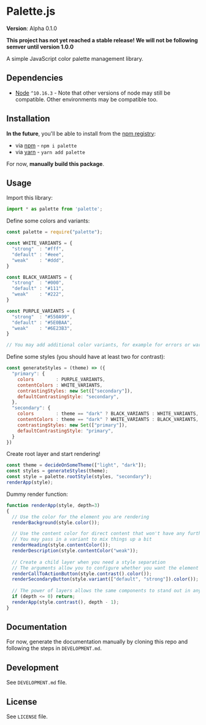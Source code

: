 # Palette.js

**Version**: Alpha 0.1.0

**This project has not yet reached a stable release! We will not be following semver until version 1.0.0**

A simple JavaScript color palette management library.

## Dependencies

 - [Node](https://nodejs.org) `^10.16.3` - Note that other versions of node may still be compatible. Other environments may be compatible too.

## Installation

**In the future**, you'll be able to install from the [npm registry](https://www.npmjs.com/):

 - via [npm](https://docs.npmjs.com/cli/npm) -  `npm i palette`
 - via [yarn](https://yarnpkg.com/) - `yarn add palette`

For now, **manually build this package**.

## Usage

Import this library:

```js
import * as palette from 'palette';
```

Define some colors and variants:

```js
const palette = require("palette");

const WHITE_VARIANTS = {
  "strong"  : "#fff",
  "default" : "#eee",
  "weak"    : "#ddd",
}

const BLACK_VARIANTS = {
  "strong"  : "#000",
  "default" : "#111",
  "weak"    : "#222",
}

const PURPLE_VARIANTS = {
  "strong"  : "#550A99",
  "default" : "#5E0BAA",
  "weak"    : "#6E23B3",
}

// You may add additional color variants, for example for errors or warnings
```

Define some styles (you should have at least two for contrast):

```js
const generateStyles = (theme) => ({
  "primary": {
    colors        : PURPLE_VARIANTS,
    contentColors : WHITE_VARIANTS,
    contrastingStyles: new Set(["secondary"]),
    defaultContrastingStyle: "secondary",
  },
  "secondary": {
    colors        : theme == "dark" ? BLACK_VARIANTS : WHITE_VARIANTS,
    contentColors : theme == "dark" ? WHITE_VARIANTS : BLACK_VARIANTS,
    contrastingStyles: new Set(["primary"]),
    defaultContrastingStyle: "primary",
  }
})
```

Create root layer and start rendering!

```js
const theme = decideOnSomeTheme(["light", "dark"]);
const styles = generateStyles(theme);
const style = palette.rootStyle(styles, "secondary");
renderApp(style);
```

Dummy render function:

```js
function renderApp(style, depth=3)
{
  // Use the color for the element you are rendering
  renderBackground(style.color());

  // Use the content color for direct content that won't have any further layers
  // You may pass in a variant to mix things up a bit
  renderHeading(style.contentColor());
  renderDescription(style.contentColor("weak"));
  
  // Create a child layer when you need a style separation
  // The arguments allow you to configure whether you want the element to stand out or not
  renderCallToActionButton(style.contrast().color());
  renderSecondaryButton(style.variant(["default", "strong"]).color());
  
  // The power of layers allows the same components to stand out in any context
  if (depth <= 0) return;
  renderApp(style.contrast(), depth - 1);
}
```

## Documentation

For now, generate the documentation manually by cloning this repo and following the steps in `DEVELOPMENT.md`.

## Development

See `DEVELOPMENT.md` file.

## License

See `LICENSE` file.
